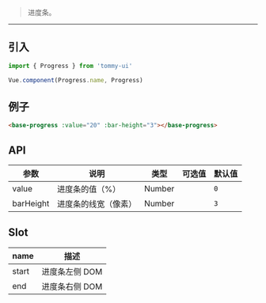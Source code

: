 > 进度条。

-------------

## 引入

```javascript
import { Progress } from 'tommy-ui'

Vue.component(Progress.name, Progress)
```

## 例子

```html
<base-progress :value="20" :bar-height="3"></base-progress>
```

## API
| 参数 | 说明 | 类型 | 可选值 | 默认值 |
|------|-------|---------|-------|--------|
| value | 进度条的值（%） | Number | | `0` |
| barHeight | 进度条的线宽（像素） | Number | | `3` |

## Slot
| name | 描述 |
|------|--------|
| start | 进度条左侧 DOM |
| end | 进度条右侧 DOM |
